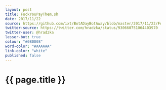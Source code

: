 ```yaml
---
layout: post
title: FuckYouPayThem.sh
date: 2017/11/22
source: https://github.com/ixt/BotADayBotAway/blob/master/2017/11/22/FuckYouPayThem.sh
twitter-source: https://twitter.com/hradzka/status/930660751064403970
twitter-user: @hradzka
lesser-bot: true
colour: "#080808"
word-color: "#AAAAAA"
link-color: "white"
published: false
---
```

# {{ page.title }} 
